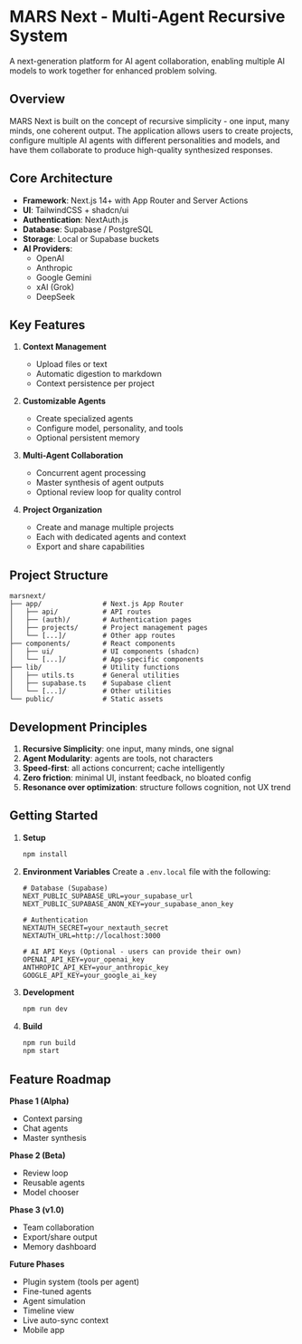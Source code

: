 # MARS Next - Multi-Agent Recursive System

A next-generation platform for AI agent collaboration, enabling multiple AI models to work together for enhanced problem solving.

## Overview

MARS Next is built on the concept of recursive simplicity - one input, many minds, one coherent output. The application allows users to create projects, configure multiple AI agents with different personalities and models, and have them collaborate to produce high-quality synthesized responses.

## Core Architecture

- **Framework**: Next.js 14+ with App Router and Server Actions
- **UI**: TailwindCSS + shadcn/ui
- **Authentication**: NextAuth.js
- **Database**: Supabase / PostgreSQL
- **Storage**: Local or Supabase buckets
- **AI Providers**:
  - OpenAI
  - Anthropic
  - Google Gemini
  - xAI (Grok)
  - DeepSeek

## Key Features

1. **Context Management**
   - Upload files or text
   - Automatic digestion to markdown
   - Context persistence per project

2. **Customizable Agents**
   - Create specialized agents
   - Configure model, personality, and tools
   - Optional persistent memory

3. **Multi-Agent Collaboration**
   - Concurrent agent processing
   - Master synthesis of agent outputs
   - Optional review loop for quality control

4. **Project Organization**
   - Create and manage multiple projects
   - Each with dedicated agents and context
   - Export and share capabilities

## Project Structure

```
marsnext/
├── app/               # Next.js App Router
│   ├── api/           # API routes 
│   ├── (auth)/        # Authentication pages
│   ├── projects/      # Project management pages
│   └── [...]/         # Other app routes
├── components/        # React components
│   ├── ui/            # UI components (shadcn)
│   └── [...]/         # App-specific components
├── lib/               # Utility functions
│   ├── utils.ts       # General utilities
│   ├── supabase.ts    # Supabase client
│   └── [...]/         # Other utilities
└── public/            # Static assets
```

## Development Principles

1. **Recursive Simplicity**: one input, many minds, one signal
2. **Agent Modularity**: agents are tools, not characters
3. **Speed-first**: all actions concurrent; cache intelligently
4. **Zero friction**: minimal UI, instant feedback, no bloated config
5. **Resonance over optimization**: structure follows cognition, not UX trend

## Getting Started

1. **Setup**
   ```bash
   npm install
   ```

2. **Environment Variables**
   Create a `.env.local` file with the following:
   ```
   # Database (Supabase)
   NEXT_PUBLIC_SUPABASE_URL=your_supabase_url
   NEXT_PUBLIC_SUPABASE_ANON_KEY=your_supabase_anon_key
   
   # Authentication
   NEXTAUTH_SECRET=your_nextauth_secret
   NEXTAUTH_URL=http://localhost:3000
   
   # AI API Keys (Optional - users can provide their own)
   OPENAI_API_KEY=your_openai_key
   ANTHROPIC_API_KEY=your_anthropic_key
   GOOGLE_API_KEY=your_google_ai_key
   ```

3. **Development**
   ```bash
   npm run dev
   ```

4. **Build**
   ```bash
   npm run build
   npm start
   ```

## Feature Roadmap

**Phase 1 (Alpha)**
- Context parsing
- Chat agents
- Master synthesis

**Phase 2 (Beta)**
- Review loop
- Reusable agents
- Model chooser

**Phase 3 (v1.0)**
- Team collaboration
- Export/share output
- Memory dashboard

**Future Phases**
- Plugin system (tools per agent)
- Fine-tuned agents
- Agent simulation
- Timeline view
- Live auto-sync context
- Mobile app 